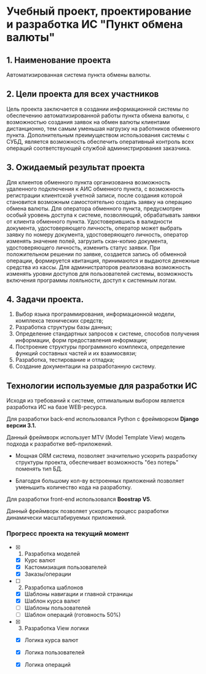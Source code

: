 # Учебный проект, проектирование и разработка ИС "Пункт обмена валюты"
## 1.	Наименование проекта
Автоматизированная система пункта обмены валюты. 
## 2.	Цели проекта для всех участников
Цель проекта заключается в создании информационной системы по обеспечению автоматизированной работы пункта обмена валюты, с возможностью создания заявок на обмен валюты клиентами дистанционно, тем самым уменьшая нагрузку на работников обменного пункта. Дополнительным преимуществом использования системы с СУБД, является возможность обеспечить оперативный контроль всех операций соответствующей службой администрирования заказчика.
## 3.	Ожидаемый результат проекта
Для клиентов обменного пункта организованна возможность удаленного подключения к АИС обменного пункта, с возможность регистрации клиентской учетной записи, после создания которой становится возможным самостоятельно создать заявку на операцию обмена валюты.
 Для оператора обменного пункта, предусмотрен особый уровень доступа к системе, позволяющий, обрабатывать заявки от клиента обменного пункта. Удостоверившись в валидности документа, удостоверяющего личность, оператор может выбрать заявку по номеру документа, удостоверяющего личность, оператор изменять значение полей, загрузить скан-копию документа, удостоверяющего личность, изменить статус заявки. При положительном решении по заявке, создается запись об обменной операции, формируется квитанция, принимаются и выдаются денежные средства из кассы.
Для администраторов реализована возможность изменять уровни доступов для пользователей системы, возможность включения программы лояльности, доступ к системным логам.
## 4.	Задачи проекта.
1)	Выбор языка программирования, информационной модели, комплекса технических средств;
2)	Разработка структуры базы данных;
3)	Определение стандартных запросов к системе, способов получения информации, форм предоставления информации;
4)	Построение структуры программного комплекса, определение функций составных частей и их взаимосвязи;
5)	Разработка, тестирование и отладка;
6)	Создание документации на разработанную систему.

## Технологии используемые для разработки ИС
Исходя из требований к системе, оптимальным выбором является разработка ИС на базе WEB-ресурса.


Для разработки back-end использовался Python с фреймворком **Django версии 3.1.**


Данный фреймворк использует MTV (Model Template View) модель подхода к разработке веб-приложений.


* Мощная ORM система, позволяет значительно ускорить разработку структуры проекта, обеспечивает возможность "без потерь" поменять тип БД.


* Благодря большому кол-ву встроенных приложений позволяет уменьшить количество кода на разработку.


Для разработки front-end использовался **Boostrap V5**.


Данный фреймворк позволяет ускорить процесс разработки динамически масштабируемых приложений.
### Прогресс проекта на текущий момент
- [X] 1. Разработка моделей
    - [X] Курс валют
    - [X] Кастомизиация пользователей
    - [X] Заказы/операции
- [ ] 2. Разработка шаблонов
    - [X] Шаблоны навигации и главной страницы
    - [X] Шаблон курса валют
    - [ ] Шаблоны пользователей
    - [ ] Шаблон операций (готовность 50%)
- [X] 3. Разработка View логики
    - [X] Логика курса валют
    - [X] Логика пользователей
    - [X] Логика операций
    
   
    
